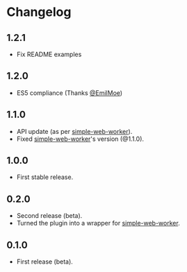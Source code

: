 # Changelog

## **1.2.1**

* Fix README examples

## **1.2.0**

* ES5 compliance (Thanks [@EmilMoe](https://github.com/EmilMoe))

## **1.1.0**

* API update (as per [simple-web-worker](https://github.com/israelss/simple-web-worker)).
* Fixed [simple-web-worker](https://github.com/israelss/simple-web-worker)'s version (@1.1.0).

## **1.0.0**

* First stable release.

## **0.2.0**

* Second release (beta).
* Turned the plugin into a wrapper for [simple-web-worker](https://github.com/israelss/simple-web-worker).

## **0.1.0**

* First release (beta).